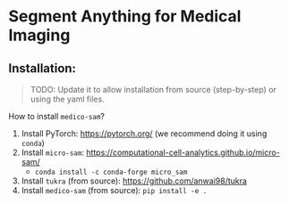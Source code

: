 # Segment Anything for Medical Imaging

## Installation:

> TODO: Update it to allow installation from source (step-by-step) or using the yaml files.

How to install `medico-sam`?
1. Install PyTorch: https://pytorch.org/ (we recommend doing it using `conda`)
2. Install `micro-sam`: https://computational-cell-analytics.github.io/micro-sam/
    - `conda install -c conda-forge micro_sam`
3. Install `tukra` (from source): https://github.com/anwai98/tukra
4. Install `medico-sam` (from source): `pip install -e .`
